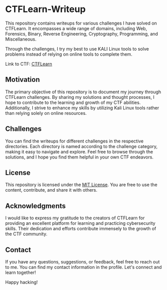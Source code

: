 # CTFLearn-Writeup
This repository contains writeups for various challenges I have solved on CTFLearn. It encompasses a wide range of domains, including Web, Forensics, Binary, Reverse Engineering, Cryptography, Programming, and Miscellaneous.

Through the challenges, I try my best to use KALI Linux tools to solve problems instead of relying on online tools to complete them.

Link to CTF: [CTFLearn](https://ctflearn.com/)

## Motivation

The primary objective of this repository is to document my journey through CTFLearn challenges. By sharing my solutions and thought processes, I hope to contribute to the learning and growth of my CTF abilities. Additionally, I strive to enhance my skills by utilizing Kali Linux tools rather than relying solely on online resources.

## Challenges

You can find the writeups for different challenges in the respective directories. Each directory is named according to the challenge category, making it easy to navigate and explore. Feel free to browse through the solutions, and I hope you find them helpful in your own CTF endeavors.

## License

This repository is licensed under the [MIT License](LICENSE). You are free to use the content, contribute, and share it with others.

## Acknowledgments

I would like to express my gratitude to the creators of CTFLearn for providing an excellent platform for learning and practicing cybersecurity skills. Their dedication and efforts contribute immensely to the growth of the CTF community.

## Contact

If you have any questions, suggestions, or feedback, feel free to reach out to me. You can find my contact information in the profile. Let's connect and learn together!

Happy hacking!
